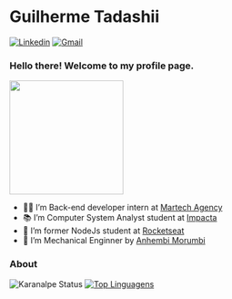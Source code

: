 # Guilherme Tadashii

[![Linkedin](https://img.shields.io/badge/LinkedIn-blue?style=for-the-badge&logo=Linkedin)](https://www.linkedin.com/in/guilherme-tadashii-460499162/)
[![Gmail](https://img.shields.io/badge/-Gmail-c14438?style=for-the-badge&logo=Gmail&logoColor=white&link=mailto:guilhermetadashii.dev@gmail.com)](mailto:guilhermetadashii.dev@gmail.com)

### Hello there! Welcome to my profile page.
<img style="margin: 0 auto" src="https://media.giphy.com/media/Nx0rz3jtxtEre/giphy.gif" height="200">

- 👨‍💻 I’m Back-end developer intern at <a target="_blank" href="https://martech.ppg.br/">Martech Agency</a>
- 📚 I’m Computer System Analyst student at <a target="_blank" href="https://www.impacta.edu.br/">Impacta</a>
- 🚀 I’m former NodeJs student at <a target="_blank" href="https://rocketseat.com.br/">Rocketseat</a>
- 🔧 I’m Mechanical Enginner by <a target="_blank" href="https://portal.anhembi.br/">Anhembi Morumbi</a>

### About

![Karanalpe Status](https://github-readme-stats.vercel.app/api?username=gtadashii&show_icons=true)
[![Top Linguagens](https://github-readme-stats.vercel.app/api/top-langs/?username=gtadashii&layout=compact)](https://github.com/anuraghazra/github-readme-stats)
